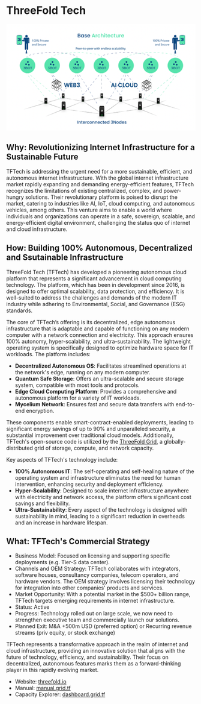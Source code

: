# ThreeFold Tech

![](img/threefold_architecture.png)

## Why: Revolutionizing Internet Infrastructure for a Sustainable Future

TFTech is addressing the urgent need for a more sustainable, efficient, and autonomous internet infrastructure. With the global internet infrastructure market rapidly expanding and demanding energy-efficient features, TFTech recognizes the limitations of existing centralized, complex, and power-hungry solutions. Their revolutionary platform is poised to disrupt the market, catering to industries like AI, IoT, cloud computing, and autonomous vehicles, among others. This venture aims to enable a world where individuals and organizations can operate in a safe, sovereign, scalable, and energy-efficient digital environment, challenging the status quo of internet and cloud infrastructure.

## How: Building 100% Autonomous, Decentralized and Ssutainable Infrastructure

ThreeFold Tech (TFTech) has developed a pioneering autonomous cloud platform that represents a significant advancement in cloud computing technology. The platform, which has been in development since 2016, is designed to offer optimal scalability, data protection, and efficiency. It is well-suited to address the challenges and demands of the modern IT industry while adhering to Environmental, Social, and Governance (ESG) standards.

The core of TFTech’s offering is its decentralized, edge autonomous infrastructure that is adaptable and capable of functioning on any modern computer with a network connection and electricity. This approach ensures 100% autonomy, hyper-scalability, and ultra-sustainability. The lightweight operating system is specifically designed to optimize hardware space for IT workloads. The platform includes:

- **Decentralized Autonomous OS**: Facilitates streamlined operations at the network's edge, running on any modern computer.
- **Quantum Safe Storage**: Offers an ultra-scalable and secure storage system, compatible with most tools and protocols.
- **Edge Cloud Computing Platform**: Provides a comprehensive and autonomous platform for a variety of IT workloads.
- **Mycelium Network**: Ensures fast and secure data transfers with end-to-end encryption.

These components enable smart-contract-enabled deployments, leading to significant energy savings of up to 90% and unparalleled security, a substantial improvement over traditional cloud models. Additionally, TFTech's open-source code is utilized by the [ThreeFold Grid](https://dashboard.grid.tf/explorer/statistics), a globally-distributed grid of storage, compute, and network capacity.

Key aspects of TFTech's technology include:

- **100% Autonomous IT**: The self-operating and self-healing nature of the operating system and infrastructure eliminates the need for human intervention, enhancing security and deployment efficiency.
- **Hyper-Scalability**: Designed to scale internet infrastructure anywhere with electricity and network access, the platform offers significant cost savings and flexibility.
- **Ultra-Sustainability**: Every aspect of the technology is designed with sustainability in mind, leading to a significant reduction in overheads and an increase in hardware lifespan.

## What: TFTech's Commercial Strategy

- Business Model: Focused on licensing and supporting specific deployments (e.g. Tier-S data center). 
- Channels and OEM Strategy: TFTech collaborates with integrators, software houses, consultancy companies, telecom operators, and hardware vendors. The OEM strategy involves licensing their technology for integration into other companies' products and services.
- Market Opportunity: With a potential market in the $500+ billion range, TFTech targets emerging requirements in internet infrastructure.
- Status: Active
- Progress: Technology rolled out on large scale, we now need to strengthen executive team and commercially launch our solutions.
- Planned Exit: M&A +500m USD (preferred option) or Recurring revenue streams (priv equity, or stock exchange)

TFTech represents a transformative approach in the realm of internet and cloud infrastructure, providing an innovative solution that aligns with the future of technology, efficiency, and sustainability. Their focus on decentralized, autonomous features marks them as a forward-thinking player in this rapidly evolving market.

- Website: [threefold.io](https://threefold.io)<br/>
- Manual: [manual.grid.tf](https://manual.grid.tf)<br/>
- Capacity Explorer: [dashboard.grid.tf](https://dashboard.grid.tf/explorer/statistics)
